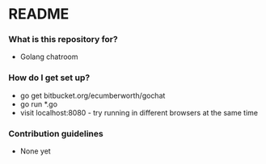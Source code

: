 # README #

### What is this repository for? ###

* Golang chatroom

### How do I get set up? ###

* go get bitbucket.org/ecumberworth/gochat
* go run *.go
* visit localhost:8080 - try running in different browsers at the same time

### Contribution guidelines ###

* None yet